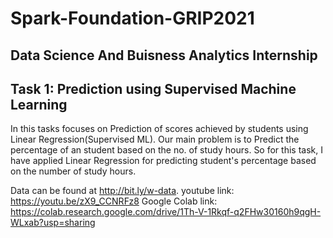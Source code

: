 # Spark-Foundation-GRIP2021
## Data Science And Buisness Analytics Internship
## Task 1: Prediction using Supervised Machine Learning
  In this tasks focuses on Prediction of scores achieved by students using Linear Regression(Supervised ML). Our main problem is to Predict the percentage of an student based on the no. of study hours. So for this task, I have applied Linear Regression for predicting student's percentage based on the number of study hours. 
  
  Data can be found at http://bit.ly/w-data. 
  youtube link: https://youtu.be/zX9_CCNRFz8
  Google Colab link: https://colab.research.google.com/drive/1Th-V-1Rkqf-q2FHw30160h9qgH-WLxab?usp=sharing
